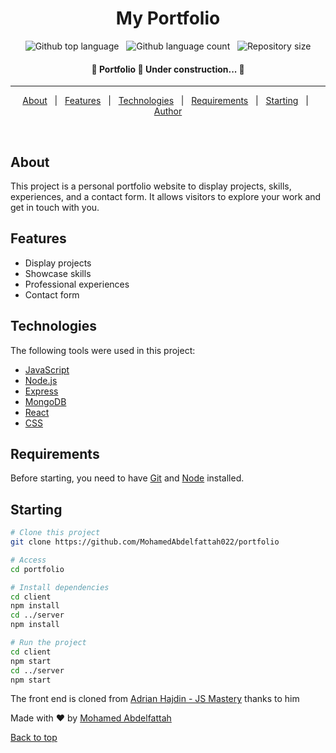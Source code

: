 <h1 align="center">My Portfolio</h1>

<p align="center">
  <img alt="Github top language" src="https://img.shields.io/github/languages/top/MohamedAbdelfattah022/portfolio?color=56BEB8">
  &#xa0;  
  <img alt="Github language count" src="https://img.shields.io/github/languages/count/MohamedAbdelfattah022/portfolio?color=56BEB8">
  &#xa0;
  <img alt="Repository size" src="https://img.shields.io/github/repo-size/MohamedAbdelfattah022/portfolio?color=56BEB8">

</p>

<!-- Status -->

<h4 align="center"> 
	🚧  Portfolio 🚀 Under construction...  🚧
</h4> 
<hr>

<p align="center">
  <a href="#about">About</a> &#xa0; | &#xa0; 
  <a href="#features">Features</a> &#xa0; | &#xa0;
  <a href="#technologies">Technologies</a> &#xa0; | &#xa0;
  <a href="#requirements">Requirements</a> &#xa0; | &#xa0;
  <a href="#starting">Starting</a> &#xa0; | &#xa0;
  <a href="https://github.com/MohamedAbdelfattah022" target="_blank">Author</a>
</p>

<br>

## About ##

This project is a personal portfolio website to display projects, skills, experiences, and a contact form. It allows visitors to explore your work and get in touch with you.

## Features ##
- Display projects
- Showcase skills
- Professional experiences
- Contact form

## Technologies ##

The following tools were used in this project:

- [JavaScript](https://developer.mozilla.org/en-US/docs/Web/JavaScript)
- [Node.js](https://nodejs.org/en/)
- [Express](https://expressjs.com/)
- [MongoDB](https://www.mongodb.com/)
- [React](https://reactjs.org/)
- [CSS](https://developer.mozilla.org/en-US/docs/Web/CSS)

## Requirements ##

Before starting, you need to have [Git](https://git-scm.com) and [Node](https://nodejs.org/en/) installed.

## Starting ##

```bash
# Clone this project
git clone https://github.com/MohamedAbdelfattah022/portfolio

# Access
cd portfolio

# Install dependencies
cd client
npm install
cd ../server
npm install

# Run the project
cd client
npm start
cd ../server
npm start
```

The front end is cloned from [Adrian Hajdin - JS Mastery](https://github.com/adrianhajdin/project_professional_portfolio/tree/master) thanks to him

Made with ❤️ by 
<a href="https://github.com/MohamedAbdelfattah022" target="_blank">Mohamed Abdelfattah</a>

<a href="#top">Back to top</a>
